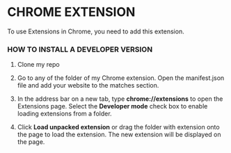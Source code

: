 # CHROME EXTENSION

To use Extensions in Chrome, you need to add this extension.

<h3>HOW TO INSTALL A DEVELOPER VERSION</h3>

1. Clone my repo

2. Go to any of the folder of my Chrome extension.  Open the manifest.json file and add your website to the matches section.

3. In the address bar on a new tab, type **chrome://extensions** to open the Extensions page. Select the **Developer mode** check box to enable loading extensions from a folder.

4. Click **Load unpacked extension** or drag the folder with extension onto the page to load the extension. The new extension will be displayed on the page.

